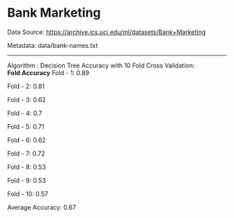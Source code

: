 # Bank Marketing

Data Source: https://archive.ics.uci.edu/ml/datasets/Bank+Marketing

Metadata: data/bank-names.txt

---
Algorithm	: Decision Tree
Accuracy with 10 Fold Cross Validation:
**Fold**:**Accuracy**
Fold - 1: 0.89

Fold - 2: 0.81

Fold - 3: 0.62

Fold - 4: 0.7

Fold - 5: 0.71

Fold - 6: 0.62

Fold - 7: 0.72

Fold - 8: 0.53

Fold - 9: 0.53

Fold - 10: 0.57

Average Accuracy:  0.67